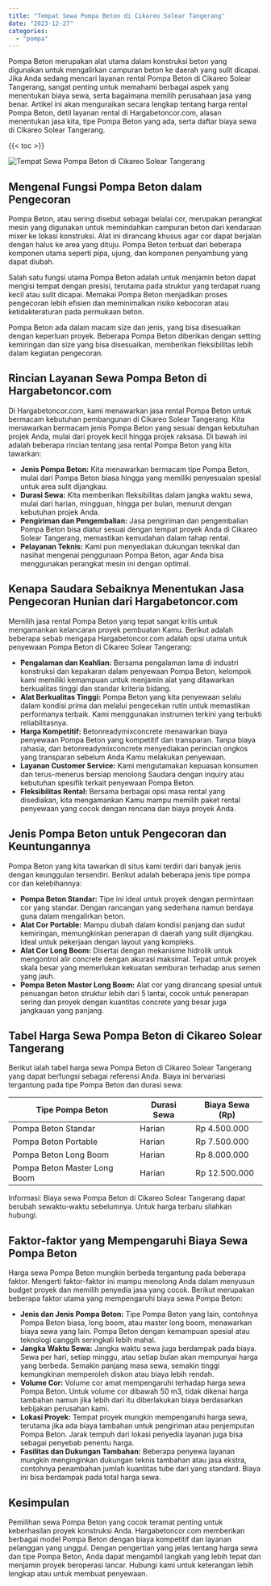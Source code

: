 ```yaml
---
title: "Tempat Sewa Pompa Beton di Cikareo Solear Tangerang"
date: "2023-12-27"
categories: 
  - "pompa"
---
```




Pompa Beton merupakan alat utama dalam konstruksi beton yang digunakan untuk mengalirkan campuran beton ke daerah yang sulit dicapai. Jika Anda sedang mencari layanan rental Pompa Beton di Cikareo Solear Tangerang, sangat penting untuk memahami berbagai aspek yang menentukan biaya sewa, serta bagaimana memilih perusahaan jasa yang benar. Artikel ini akan menguraikan secara lengkap tentang harga rental Pompa Beton, detil layanan rental di Hargabetoncor.com, alasan menentukan jasa kita, tipe Pompa Beton yang ada, serta daftar biaya sewa di Cikareo Solear Tangerang.

{{< toc >}}

![Tempat Sewa Pompa Beton di Cikareo Solear Tangerang](https://hargareadymixid.github.io/pompa/concrete-pump%20(15).png)

## Mengenal Fungsi Pompa Beton dalam Pengecoran

Pompa Beton, atau sering disebut sebagai belalai cor, merupakan perangkat mesin yang digunakan untuk memindahkan campuran beton dari kendaraan mixer ke lokasi konstruksi. Alat ini dirancang khusus agar cor dapat berjalan dengan halus ke area yang dituju. Pompa Beton terbuat dari beberapa komponen utama seperti pipa, ujung, dan komponen penyambung yang dapat diubah.

Salah satu fungsi utama Pompa Beton adalah untuk menjamin beton dapat mengisi tempat dengan presisi, terutama pada struktur yang terdapat ruang kecil atau sulit dicapai. Memakai Pompa Beton menjadikan proses pengecoran lebih efisien dan meminimalkan risiko kebocoran atau ketidakteraturan pada permukaan beton.

Pompa Beton ada dalam macam size dan jenis, yang bisa disesuaikan dengan keperluan proyek. Beberapa Pompa Beton diberikan dengan setting kemiringan dan size yang bisa disesuaikan, memberikan fleksibilitas lebih dalam kegiatan pengecoran.

## Rincian Layanan Sewa Pompa Beton di Hargabetoncor.com

Di Hargabetoncor.com, kami menawarkan jasa rental Pompa Beton untuk bermacam kebutuhan pembangunan di Cikareo Solear Tangerang. Kita menawarkan bermacam jenis Pompa Beton yang sesuai dengan kebutuhan projek Anda, mulai dari proyek kecil hingga projek raksasa. Di bawah ini adalah beberapa rincian tentang jasa rental Pompa Beton yang kita tawarkan:

- **Jenis Pompa Beton:** Kita menawarkan bermacam tipe Pompa Beton, mulai dari Pompa Beton biasa hingga yang memiliki penyesuaian spesial untuk area sulit dijangkau.
- **Durasi Sewa:** Kita memberikan fleksibilitas dalam jangka waktu sewa, mulai dari harian, mingguan, hingga per bulan, menurut dengan kebutuhan projek Anda.
- **Pengiriman dan Pengembalian:** Jasa pengiriman dan pengembalian Pompa Beton bisa diatur sesuai dengan tempat proyek Anda di Cikareo Solear Tangerang, memastikan kemudahan dalam tahap rental.
- **Pelayanan Teknis:** Kami pun menyediakan dukungan teknikal dan nasihat mengenai penggunaan Pompa Beton, agar Anda bisa menggunakan perangkat mesin ini dengan optimal.

## Kenapa Saudara Sebaiknya Menentukan Jasa Pengecoran Hunian dari Hargabetoncor.com

Memilih jasa rental Pompa Beton yang tepat sangat kritis untuk mengamankan kelancaran proyek pembuatan Kamu. Berikut adalah beberapa sebab mengapa Hargabetoncor.com adalah opsi utama untuk penyewaan Pompa Beton di Cikareo Solear Tangerang:

- **Pengalaman dan Keahlian:** Bersama pengalaman lama di industri konstruksi dan kepakaran dalam penyewaan Pompa Beton, kelompok kami memiliki kemampuan untuk menjamin alat yang ditawarkan berkualitas tinggi dan standar kriteria bidang.
- **Alat Berkualitas Tinggi:** Pompa Beton yang kita penyewaan selalu dalam kondisi prima dan melalui pengecekan rutin untuk memastikan performanya terbaik. Kami menggunakan instrumen terkini yang terbukti reliabilitasnya.
- **Harga Kompetitif:** Betonreadymixconcrete menawarkan biaya penyewaan Pompa Beton yang kompetitif dan transparan. Tanpa biaya rahasia, dan betonreadymixconcrete menyediakan perincian ongkos yang transparan sebelum Anda Kamu melakukan penyewaan.
- **Layanan Customer Service:** Kami mengutamakan kepuasan konsumen dan terus-menerus bersiap menolong Saudara dengan inquiry atau kebutuhan spesifik terkait penyewaan Pompa Beton.
- **Fleksibilitas Rental:** Bersama berbagai opsi masa rental yang disediakan, kita mengamankan Kamu mampu memilih paket rental penyewaan yang cocok dengan rencana dan biaya proyek Anda.

## Jenis Pompa Beton untuk Pengecoran dan Keuntungannya

Pompa Beton yang kita tawarkan di situs kami terdiri dari banyak jenis dengan keunggulan tersendiri. Berikut adalah beberapa jenis tipe pompa cor dan kelebihannya:

- **Pompa Beton Standar:** Tipe ini ideal untuk proyek dengan permintaan cor yang standar. Dengan rancangan yang sederhana namun berdaya guna dalam mengalirkan beton.
- **Alat Cor Portable:** Mampu diubah dalam kondisi panjang dan sudut kemiringan, memungkinkan penerapan di daerah yang sulit dijangkau. Ideal untuk pekerjaan dengan layout yang kompleks.
- **Alat Cor Long Boom:** Disertai dengan mekanisme hidrolik untuk mengontrol alir concrete dengan akurasi maksimal. Tepat untuk proyek skala besar yang memerlukan kekuatan semburan terhadap arus semen yang jauh.
- **Pompa Beton Master Long Boom:** Alat cor yang dirancang spesial untuk penuangan beton struktur lebih dari 5 lantai, cocok untuk penerapan sering dan proyek dengan kuantitas concrete yang besar juga jangkauan yang panjang.

## Tabel Harga Sewa Pompa Beton di Cikareo Solear Tangerang

Berikut ialah tabel harga sewa Pompa Beton di Cikareo Solear Tangerang yang dapat berfungsi sebagai referensi Anda. Biaya ini bervariasi tergantung pada tipe Pompa Beton dan durasi sewa:

| Tipe Pompa Beton | Durasi Sewa | Biaya Sewa (Rp) |
| --- | --- | --- |
| Pompa Beton Standar | Harian | Rp 4.500.000 |
| Pompa Beton Portable | Harian | Rp 7.500.000 |
| Pompa Beton Long Boom | Harian | Rp 8.000.000 |
| Pompa Beton Master Long Boom | Harian | Rp 12.500.000 |

Informasi: Biaya sewa Pompa Beton di Cikareo Solear Tangerang dapat berubah sewaktu-waktu sebelumnya. Untuk harga terbaru silahkan hubungi.

## Faktor-faktor yang Mempengaruhi Biaya Sewa Pompa Beton

Harga sewa Pompa Beton mungkin berbeda tergantung pada beberapa faktor. Mengerti faktor-faktor ini mampu menolong Anda dalam menyusun budget proyek dan memilih penyedia jasa yang cocok. Berikut merupakan beberapa faktor utama yang mempengaruhi biaya sewa Pompa Beton:

- **Jenis dan Jenis Pompa Beton:** Tipe Pompa Beton yang lain, contohnya Pompa Beton biasa, long boom, atau master long boom, menawarkan biaya sewa yang lain. Pompa Beton dengan kemampuan spesial atau teknologi canggih seringkali lebih mahal.
- **Jangka Waktu Sewa:** Jangka waktu sewa juga berdampak pada biaya. Sewa per hari, setiap minggu, atau setiap bulan akan mempunyai harga yang berbeda. Semakin panjang masa sewa, semakin tinggi kemungkinan memperoleh diskon atau biaya lebih rendah.
- **Volume Cor:** Volume cor amat mempengaruhi terhadap harga sewa Pompa Beton. Untuk volume cor dibawah 50 m3, tidak dikenai harga tambahan namun jika lebih dari itu diberlakukan biaya berdasarkan kebijakan perusahan kami.
- **Lokasi Proyek:** Tempat proyek mungkin mempengaruhi harga sewa, terutama jika ada biaya tambahan untuk pengiriman atau penjemputan Pompa Beton. Jarak tempuh dari lokasi penyedia layanan juga bisa sebagai penyebab penentu harga.
- **Fasilitas dan Dukungan Tambahan:** Beberapa penyewa layanan mungkin menginginkan dukungan teknis tambahan atau jasa ekstra, contohnya penambahan jumlah kuantitas tube dari yang standard. Biaya ini bisa berdampak pada total harga sewa.

## Kesimpulan

Pemilihan sewa Pompa Beton yang cocok teramat penting untuk keberhasilan proyek konstruksi Anda. Hargabetoncor.com memberikan berbagai model Pompa Beton dengan biaya kompetitif dan layanan pelanggan yang unggul. Dengan pengertian yang jelas tentang harga sewa dan tipe Pompa Beton, Anda dapat mengambil langkah yang lebih tepat dan menjamin proyek beroperasi lancar. Hubungi kami untuk keterangan lebih lengkap atau untuk membuat penyewaan.
